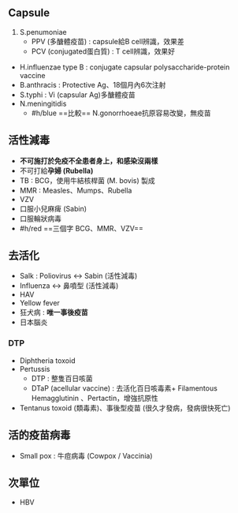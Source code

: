 ## Capsule
1. S.penumoniae
	- PPV (多醣體疫苗) : capsule給B cell辨識，效果差
	- PCV (conjugated蛋白質) : T cell辨識，效果好
- H.influenzae type B : conjugate capsular polysaccharide-protein vaccine
- B.anthracis : Protective Ag、18個月內6次注射
- S.typhi : Vi (capsular Ag)多醣體疫苗
- N.meningitidis
	- #h/blue ==比較== N.gonorrhoeae抗原容易改變，無疫苗
## 活性減毒
- **不可施打於免疫不全患者身上，和感染沒兩樣**
- 不可打給**孕婦 (Rubella)**
- TB : BCG，使用牛結核桿菌 (M. bovis) 製成
- MMR : Measles、Mumps、Rubella
- VZV
- 口服小兒麻痺 (Sabin)
- 口服輪狀病毒
- #h/red ==三個字 BCG、MMR、VZV==
## 去活化
- Salk : Poliovirus <-> Sabin (活性減毒)
- Influenza <-> 鼻噴型 (活性減毒)
- HAV
- Yellow fever
- 狂犬病 : **唯一事後疫苗**
- 日本腦炎
### DTP
- Diphtheria toxoid
- Pertussis
	- DTP : 整隻百日咳菌
	- DTaP (acellular vaccine) : 去活化百日咳毒素+ Filamentous Hemagglutinin 、Pertactin，增強抗原性
- Tentanus toxoid (類毒素)、事後型疫苗 (很久才發病，發病很快死亡)
## 活的疫苗病毒
- Small pox : 牛痘病毒 (Cowpox / Vaccinia)
## 次單位
- HBV